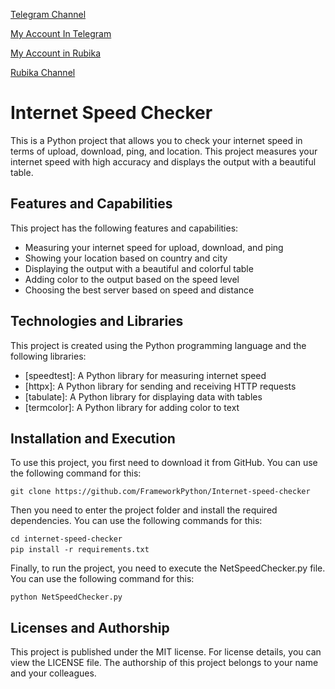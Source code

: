 [Telegram Channel](https://t.me/PyFramework)

[My Account In Telegram](t.me/Framework_Python)

[My Account in Rubika](https://rubika.ir/framework_pythonm)

[Rubika Channel](https://rubika.ir/PyFramework)
# Internet Speed Checker
This is a Python project that allows you to check your internet speed in terms of upload, download, ping, and location. This project measures your internet speed with high accuracy and displays the output with a beautiful table.

## Features and Capabilities
This project has the following features and capabilities:

- Measuring your internet speed for upload, download, and ping
- Showing your location based on country and city
- Displaying the output with a beautiful and colorful table
- Adding color to the output based on the speed level
- Choosing the best server based on speed and distance

## Technologies and Libraries
This project is created using the Python programming language and the following libraries:

- [speedtest]: A Python library for measuring internet speed
- [httpx]: A Python library for sending and receiving HTTP requests
- [tabulate]: A Python library for displaying data with tables
- [termcolor]: A Python library for adding color to text

## Installation and Execution
To use this project, you first need to download it from GitHub. You can use the following command for this:

```git clone https://github.com/FrameworkPython/Internet-speed-checker```

Then you need to enter the project folder and install the required dependencies. You can use the following commands for this:

```cd internet-speed-checker```<br/>
‌```pip install -r requirements.txt```

Finally, to run the project, you need to execute the NetSpeedChecker.py file. You can use the following command for this:

```python NetSpeedChecker.py```

## Licenses and Authorship
This project is published under the MIT license. For license details, you can view the LICENSE file. The authorship of this project belongs to your name and your colleagues.


